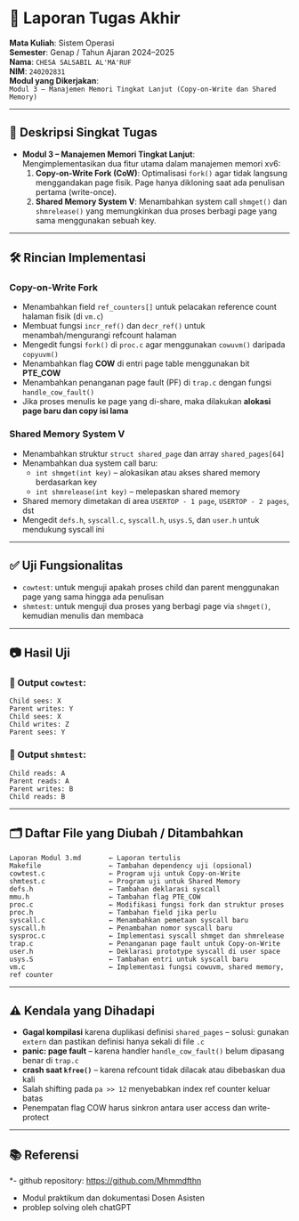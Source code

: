 # 📝 Laporan Tugas Akhir

**Mata Kuliah**: Sistem Operasi  
**Semester**: Genap / Tahun Ajaran 2024–2025  
**Nama**: `CHESA SALSABIL AL'MA'RUF`  
**NIM**: `240202831`  
**Modul yang Dikerjakan**:  
`Modul 3 – Manajemen Memori Tingkat Lanjut (Copy-on-Write dan Shared Memory)`

---

## 📌 Deskripsi Singkat Tugas

* **Modul 3 – Manajemen Memori Tingkat Lanjut**:  
  Mengimplementasikan dua fitur utama dalam manajemen memori xv6:  
  1. **Copy-on-Write Fork (CoW)**: Optimalisasi `fork()` agar tidak langsung menggandakan page fisik. Page hanya dikloning saat ada penulisan pertama (write-once).  
  2. **Shared Memory System V**: Menambahkan system call `shmget()` dan `shmrelease()` yang memungkinkan dua proses berbagi page yang sama menggunakan sebuah key.

---

## 🛠️ Rincian Implementasi

### Copy-on-Write Fork

* Menambahkan field `ref_counters[]` untuk pelacakan reference count halaman fisik (di `vm.c`)
* Membuat fungsi `incr_ref()` dan `decr_ref()` untuk menambah/mengurangi refcount halaman
* Mengedit fungsi `fork()` di `proc.c` agar menggunakan `cowuvm()` daripada `copyuvm()`
* Menambahkan flag **COW** di entri page table menggunakan bit **PTE_COW**
* Menambahkan penanganan page fault (PF) di `trap.c` dengan fungsi `handle_cow_fault()`
* Jika proses menulis ke page yang di-share, maka dilakukan **alokasi page baru dan copy isi lama**

### Shared Memory System V

* Menambahkan struktur `struct shared_page` dan array `shared_pages[64]`
* Menambahkan dua system call baru:
  - `int shmget(int key)` – alokasikan atau akses shared memory berdasarkan key
  - `int shmrelease(int key)` – melepaskan shared memory
* Shared memory dimetakan di area `USERTOP - 1 page`, `USERTOP - 2 pages`, dst
* Mengedit `defs.h`, `syscall.c`, `syscall.h`, `usys.S`, dan `user.h` untuk mendukung syscall ini

---

## ✅ Uji Fungsionalitas

* `cowtest`: untuk menguji apakah proses child dan parent menggunakan page yang sama hingga ada penulisan
* `shmtest`: untuk menguji dua proses yang berbagi page via `shmget()`, kemudian menulis dan membaca

---

## 📷 Hasil Uji

### 📍 Output `cowtest`:

```
Child sees: X
Parent writes: Y
Child sees: X
Child writes: Z
Parent sees: Y
```

### 📍 Output `shmtest`:

```
Child reads: A
Parent reads: A
Parent writes: B
Child reads: B
```

---

## 🗂️ Daftar File yang Diubah / Ditambahkan

```
Laporan Modul 3.md       ← Laporan tertulis
Makefile                 ← Tambahan dependency uji (opsional)
cowtest.c                ← Program uji untuk Copy-on-Write
shmtest.c                ← Program uji untuk Shared Memory
defs.h                   ← Tambahan deklarasi syscall
mmu.h                    ← Tambahan flag PTE_COW
proc.c                   ← Modifikasi fungsi fork dan struktur proses
proc.h                   ← Tambahan field jika perlu
syscall.c                ← Menambahkan pemetaan syscall baru
syscall.h                ← Penambahan nomor syscall baru
sysproc.c                ← Implementasi syscall shmget dan shmrelease
trap.c                   ← Penanganan page fault untuk Copy-on-Write
user.h                   ← Deklarasi prototype syscall di user space
usys.S                   ← Tambahan entri untuk syscall baru
vm.c                     ← Implementasi fungsi cowuvm, shared memory, ref counter
```

---

## ⚠️ Kendala yang Dihadapi

* **Gagal kompilasi** karena duplikasi definisi `shared_pages` – solusi: gunakan `extern` dan pastikan definisi hanya sekali di file `.c`
* **panic: page fault** – karena handler `handle_cow_fault()` belum dipasang benar di `trap.c`
* **crash saat `kfree()`** – karena refcount tidak dilacak atau dibebaskan dua kali
* Salah shifting pada `pa >> 12` menyebabkan index ref counter keluar batas
* Penempatan flag COW harus sinkron antara user access dan write-protect

---

## 📚 Referensi

*- github repository: https://github.com/Mhmmdfthn
* Modul praktikum dan dokumentasi Dosen Asisten
* problep solving oleh chatGPT

